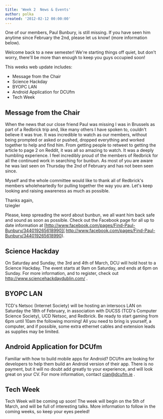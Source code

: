 ```yaml
---
title: 'Week 2  News & Events'
author: polka
created: '2012-02-12 00:00:00'
---
```

One of our members, Paul Bunbury, is still missing. If you have seen him anytime since February the 2nd, please let us know! (more information below).  

Welcome back to a new semester! We're starting things off quiet, but don't worry, there'll be more than enough to keep you guys occupied soon!

This weeks web update includes:

*   Message from the Chair
*   Science Hackday
*   BYOPC LAN
*   Android Application for DCUfm
*   Tech Week

## Message from the Chair

When the news that our close friend Paul was missing I was in Brussels as part of a Redbrick trip and, like many others I have spoken to, couldn't believe it was true. It was incredible to watch as our members, without being prompted or asked or pushed, dropped everything and worked together to help and find him. From getting people to retweet to getting the article to page 2 on Reddit, it was all so amazing to watch. It was a deeply humbling experience. I feel incredibly proud of the members of Redbrick for all the continued work in searching for bunbun. As most of you are aware he was last seen on Thursday the 2nd of February and has not been seen since.

Myself and the whole committee would like to thank all of Redbrick's members wholeheartedly for pulling together the way you are. Let's keep looking and raising awareness as much as possible.

Thanks again,  
tziegler  

Please, keep spreading the word about bunbun, we all want him back safe and sound as soon as possible. Check out the Facebook page for all up to date information at [http://www.facebook.com/pages/Find-Paul-Bunbury/344019265618990]( http://www.facebook.com/pages/Find-Paul-Bunbury/344019265618990).

## Science Hackday

On Saturday and Sunday, the 3rd and 4th of March, DCU will hold host to a Science Hackday. The event starts at 9am on Saturday, and ends at 6pm on Sunday. For more information, and to register, check out http://www.sciencehackdaydublin.com/ .  

## BYOPC LAN

TCD's Netsoc (Internet Society) will be hosting an intersocs LAN on Saturday the 18th of February, in association with DUCSS (TCD's Computer Science Society), UCD Netsoc, and Redbrick. Be ready to start gaming from 6pm until 10am the following morning! All you need to bring is yourself, a computer, and if possible, some extra ethernet cables and extension leads as supplies may be limited.

## Android Application for DCUfm

Familiar with how to build mobile apps for Android? DCUfm are looking for developers to help them build an Android version of their app. There is no payment, but it will no doubt add greatly to your experience, and will look great on your CV. For more information, contact cian@dcufm.ie .

## Tech Week

Tech Week will be coming up soon! The week will begin on the 5th of March, and will be full of interesting talks. More information to follow in the coming weeks, so keep your eyes peeled!